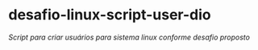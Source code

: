 # desafio-linux-script-user-dio

_Script para criar usuários para sistema linux conforme desafio proposto_
